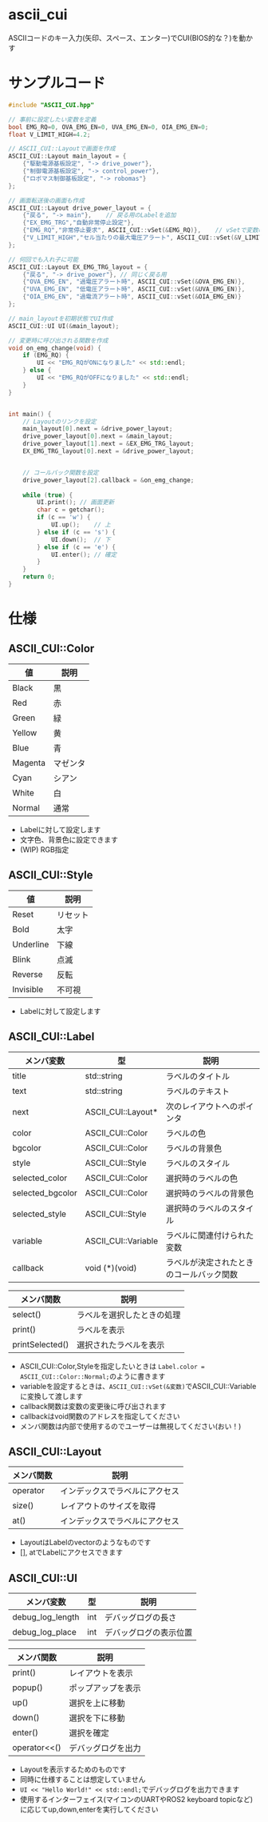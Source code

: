 # ascii_cui
ASCIIコードのキー入力(矢印、スペース、エンター)でCUI(BIOS的な？)を動かす

# サンプルコード
```cpp
#include "ASCII_CUI.hpp"

// 事前に設定したい変数を定義
bool EMG_RQ=0, OVA_EMG_EN=0, UVA_EMG_EN=0, OIA_EMG_EN=0;
float V_LIMIT_HIGH=4.2;

// ASCII_CUI::Layoutで画面を作成
ASCII_CUI::Layout main_layout = {
    {"駆動電源基板設定", "-> drive_power"},
    {"制御電源基板設定", "-> control_power"},
    {"ロボマス制御基板設定", "-> robomas"}
};

// 画面転送後の画面も作成
ASCII_CUI::Layout drive_power_layout = {
    {"戻る", "-> main"},    // 戻る用のLabelを追加
    {"EX_EMG_TRG","自動非常停止設定"},
    {"EMG_RQ","非常停止要求", ASCII_CUI::vSet(&EMG_RQ)},    // vSetで変数のアドレスを渡す
    {"V_LIMIT_HIGH","セル当たりの最大電圧アラート", ASCII_CUI::vSet(&V_LIMIT_HIGH)}
};

// 何回でも入れ子に可能
ASCII_CUI::Layout EX_EMG_TRG_layout = {
    {"戻る", "-> drive_power"}, // 同じく戻る用
    {"OVA_EMG_EN", "過電圧アラート時", ASCII_CUI::vSet(&OVA_EMG_EN)},
    {"UVA_EMG_EN", "低電圧アラート時", ASCII_CUI::vSet(&UVA_EMG_EN)},
    {"OIA_EMG_EN", "過電流アラート時", ASCII_CUI::vSet(&OIA_EMG_EN)}
};

// main_layoutを初期状態でUI作成
ASCII_CUI::UI UI(&main_layout);

// 変更時に呼び出される関数を作成
void on_emg_change(void) {
    if (EMG_RQ) {
        UI << "EMG_RQがONになりました" << std::endl;
    } else {
        UI << "EMG_RQがOFFになりました" << std::endl;
    }
}


int main() {
    // Layoutのリンクを設定
    main_layout[0].next = &drive_power_layout;
    drive_power_layout[0].next = &main_layout;
    drive_power_layout[1].next = &EX_EMG_TRG_layout;
    EX_EMG_TRG_layout[0].next = &drive_power_layout;


    // コールバック関数を設定
    drive_power_layout[2].callback = &on_emg_change;
    
    while (true) {
        UI.print(); // 画面更新
        char c = getchar();
        if (c == 'w') {
            UI.up();    // 上
        } else if (c == 's') {
            UI.down();  // 下
        } else if (c == 'e') {
            UI.enter(); // 確定
        }
    }
    return 0;
}

```

# 仕様

## ASCII_CUI::Color

| 値       | 説明       |
|----------|------------|
| Black    | 黒         |
| Red      | 赤         |
| Green    | 緑         |
| Yellow   | 黄         |
| Blue     | 青         |
| Magenta  | マゼンタ   |
| Cyan     | シアン     |
| White    | 白         |
| Normal   | 通常       |

- Labelに対して設定します
- 文字色、背景色に設定できます
- (WIP) RGB指定

## ASCII_CUI::Style

| 値       | 説明       |
|----------|------------|
| Reset    | リセット   |
| Bold     | 太字       |
| Underline| 下線       |
| Blink    | 点滅       |
| Reverse  | 反転       |
| Invisible| 不可視     |

- Labelに対して設定します

## ASCII_CUI::Label

| メンバ変数      | 型                       | 説明                           |
|-----------------|--------------------------|--------------------------------|
| title           | std::string              | ラベルのタイトル               |
| text            | std::string              | ラベルのテキスト               |
| next            | ASCII_CUI::Layout*       | 次のレイアウトへのポインタ     |
| color           | ASCII_CUI::Color         | ラベルの色                     |
| bgcolor         | ASCII_CUI::Color         | ラベルの背景色                 |
| style           | ASCII_CUI::Style         | ラベルのスタイル               |
| selected_color  | ASCII_CUI::Color         | 選択時のラベルの色             |
| selected_bgcolor| ASCII_CUI::Color         | 選択時のラベルの背景色         |
| selected_style  | ASCII_CUI::Style         | 選択時のラベルのスタイル       |
| variable        | ASCII_CUI::Variable      | ラベルに関連付けられた変数     |
| callback        | void (*)(void)           | ラベルが決定されたときのコールバック関数 |

| メンバ関数　    | 説明                           |
|-----------------|--------------------------------|
| select()        | ラベルを選択したときの処理     |
| print()         | ラベルを表示                   |
| printSelected() | 選択されたラベルを表示         |

- ASCII_CUI::Color,Styleを指定したいときは `Label.color = ASCII_CUI::Color::Normal;`のように書きます
- variableを設定するときは、`ASCII_CUI::vSet(&変数)`でASCII_CUI::Variableに変換して渡します
- callback関数は変数の変更後に呼び出されます
- callbackはvoid関数のアドレスを指定してください
- メンバ関数は内部で使用するのでユーザーは無視してください(おい！)

## ASCII_CUI::Layout

| メンバ関数      | 説明                           |
|-----------------|--------------------------------|
| operator[]()    | インデックスでラベルにアクセス |
| size()          | レイアウトのサイズを取得       |
| at()            | インデックスでラベルにアクセス |

- LayoutはLabelのvectorのようなものです
- [], atでLabelにアクセスできます

## ASCII_CUI::UI

| メンバ変数      | 型                       | 説明                           |
|-----------------|--------------------------|--------------------------------|
| debug_log_length| int                      | デバッグログの長さ             |
| debug_log_place | int                      | デバッグログの表示位置         |

| メンバ関数      | 説明                           |
|-----------------|--------------------------------|
| print()         | レイアウトを表示               |
| popup()         | ポップアップを表示             |
| up()            | 選択を上に移動                 |
| down()          | 選択を下に移動                 |
| enter()         | 選択を確定                     |
| operator<<()    | デバッグログを出力             |

- Layoutを表示するためのものです
- 同時に仕様することは想定していません
- `UI << "Hello World!" << std::endl;`でデバッグログを出力できます
- 使用するインターフェイス(マイコンのUARTやROS2 keyboard topicなど)に応じてup,down,enterを実行してください
